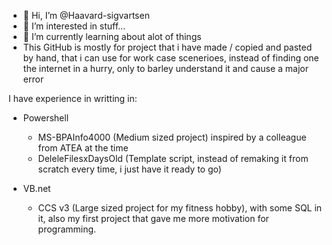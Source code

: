 - 👋 Hi, I’m @Haavard-sigvartsen
- 👀 I’m interested in stuff...
- 🌱 I’m currently learning about alot of things
- This GitHub is mostly for project that i have made / copied and pasted by hand, that i can use for work case scenerioes, instead of finding one the internet in a hurry, only to barley understand it and cause a major error

I have experience in writting in:
  - Powershell
      - MS-BPAInfo4000 (Medium sized project) inspired by a colleague from ATEA at the time
      - DeleleFilesxDaysOld (Template script, instead of remaking it from scratch every time, i just have it ready to go)

  - VB.net
      - CCS v3 (Large sized project for my fitness hobby), with some SQL in it, also my first project that gave me more motivation for programming.

<!---
Haavard-sigvartsen/Haavard-sigvartsen is a ✨ special ✨ repository because its `README.md` (this file) appears on your GitHub profile.
You can click the Preview link to take a look at your changes.
--->
